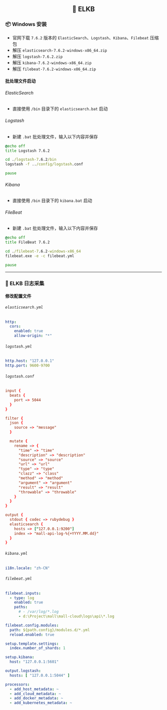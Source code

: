 <h2 align="center">📔 ELKB</h2>

### 📦 Windows 安装

* 官网下载 `7.6.2` 版本的 `ElasticSearch`、`Logstash`、`Kibana`、`Filebeat` 压缩包
* 解压 `elasticsearch-7.6.2-windows-x86_64.zip`
* 解压 `logstash-7.6.2.zip`
* 解压 `kibana-7.6.2-windows-x86_64.zip`
* 解压 `filebeat-7.6.2-windows-x86_64.zip`

#### 批处理文件启动

###### ElasticSearch

* 直接使用 `/bin` 目录下的 `elasticsearch.bat` 启动

###### Logstash

* 新建 `.bat` 批处理文件，输入以下内容并保存

```bat
@echo off
title Logstash 7.6.2

cd ./logstash-7.6.2/bin
logstash -f ../config/logstash.conf

pause
```

###### Kibana

* 直接使用 `/bin` 目录下的 `kibana.bat` 启动

###### FileBeat

* 新建 `.bat` 批处理文件，输入以下内容并保存

```bat
@echo off
title FileBeat 7.6.2

cd ./filebeat-7.6.2-windows-x86_64
filebeat.exe -e -c filebeat.yml

pause
```

---

### 📒 ELKB 日志采集

#### 修改配置文件

###### `elasticsearch.yml`

```yaml
http:
  cors:
    enabled: true
    allow-origin: "*"
```

###### `logstash.yml`

```yaml
http.host: "127.0.0.1"
http.port: 9600-9700
```

###### `logstash.conf`

```conf
input {
  beats {
    port => 5044
  }
}

filter {
  json {
    source => "message"
  }

  mutate {
    rename => {
      "time" => "time"
      "description" => "description"
      "source" => "source"
      "url" => "url"
      "type" => "type"
      "clazz" => "class"
      "method" => "method"
      "argument" => "argument"
      "result" => "result"
      "throwable" => "throwable"
    }
  }
}

output {
  stdout { codec => rubydebug }
  elasticsearch {
    hosts => ["127.0.0.1:9200"]
    index => "mall-api-log-%{+YYYY.MM.dd}"
  }
}
```

###### `kibana.yml`

```yaml
i18n.locale: "zh-CN"
```

###### `filebeat.yml`

```yaml
filebeat.inputs:
  - type: log
    enabled: true
    paths:
      # - /var/log/*.log
      - d:\Project\mall\mall-cloud\logs\api\*.log

filebeat.config.modules:
  path: ${path.config}/modules.d/*.yml
  reload.enabled: true

setup.template.settings:
  index.number_of_shards: 1

setup.kibana:
  host: "127.0.0.1:5601"

output.logstash:
  hosts: [ "127.0.0.1:5044" ]

processors:
  - add_host_metadata: ~
  - add_cloud_metadata: ~
  - add_docker_metadata: ~
  - add_kubernetes_metadata: ~
```
